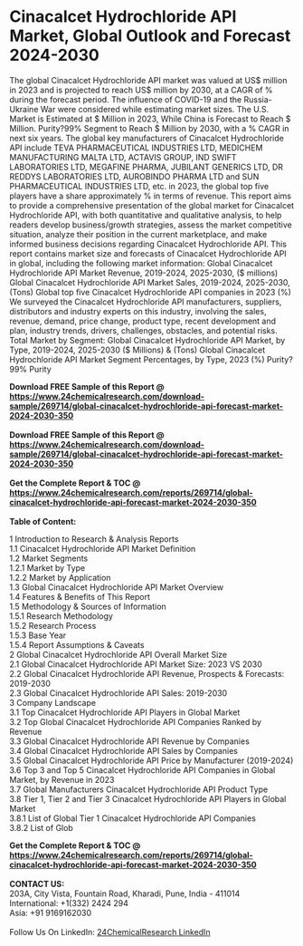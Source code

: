 <h1>Cinacalcet Hydrochloride API Market, Global Outlook and Forecast 2024-2030</h1><p>The global Cinacalcet Hydrochloride API market was valued at US$ million in 2023 and is projected to reach US$ million by 2030, at a CAGR of % during the forecast period. The influence of COVID-19 and the Russia-Ukraine War were considered while estimating market sizes.
The U.S. Market is Estimated at $ Million in 2023, While China is Forecast to Reach $ Million.
Purity?99% Segment to Reach $ Million by 2030, with a % CAGR in next six years.
The global key manufacturers of Cinacalcet Hydrochloride API include TEVA PHARMACEUTICAL INDUSTRIES LTD, MEDICHEM MANUFACTURING MALTA LTD, ACTAVIS GROUP, IND SWIFT LABORATORIES LTD, MEGAFINE PHARMA, JUBILANT GENERICS LTD, DR REDDYS LABORATORIES LTD, AUROBINDO PHARMA LTD and SUN PHARMACEUTICAL INDUSTRIES LTD, etc. in 2023, the global top five players have a share approximately % in terms of revenue.
This report aims to provide a comprehensive presentation of the global market for Cinacalcet Hydrochloride API, with both quantitative and qualitative analysis, to help readers develop business/growth strategies, assess the market competitive situation, analyze their position in the current marketplace, and make informed business decisions regarding Cinacalcet Hydrochloride API. This report contains market size and forecasts of Cinacalcet Hydrochloride API in global, including the following market information:
Global Cinacalcet Hydrochloride API Market Revenue, 2019-2024, 2025-2030, ($ millions)
Global Cinacalcet Hydrochloride API Market Sales, 2019-2024, 2025-2030, (Tons)
Global top five Cinacalcet Hydrochloride API companies in 2023 (%)
We surveyed the Cinacalcet Hydrochloride API manufacturers, suppliers, distributors and industry experts on this industry, involving the sales, revenue, demand, price change, product type, recent development and plan, industry trends, drivers, challenges, obstacles, and potential risks.
Total Market by Segment:
Global Cinacalcet Hydrochloride API Market, by Type, 2019-2024, 2025-2030 ($ Millions) &amp; (Tons)
Global Cinacalcet Hydrochloride API Market Segment Percentages, by Type, 2023 (%)
    Purity?99%
    Purity</p><div><b>Download FREE Sample of this Report @ 
            <a href="https://www.24chemicalresearch.com/download-sample/269714/global-cinacalcet-hydrochloride-api-forecast-market-2024-2030-350">
            https://www.24chemicalresearch.com/download-sample/269714/global-cinacalcet-hydrochloride-api-forecast-market-2024-2030-350</a></b></div><br><div><b>Download FREE Sample of this Report @ 
            <a href="https://www.24chemicalresearch.com/download-sample/269714/global-cinacalcet-hydrochloride-api-forecast-market-2024-2030-350">
            https://www.24chemicalresearch.com/download-sample/269714/global-cinacalcet-hydrochloride-api-forecast-market-2024-2030-350</a></b></div><br><div><b>Get the Complete Report & TOC @ 
            <a href="https://www.24chemicalresearch.com/reports/269714/global-cinacalcet-hydrochloride-api-forecast-market-2024-2030-350">
            https://www.24chemicalresearch.com/reports/269714/global-cinacalcet-hydrochloride-api-forecast-market-2024-2030-350</a></b></div><br>
            <b>Table of Content:</b><p>1 Introduction to Research & Analysis Reports<br />
    1.1 Cinacalcet Hydrochloride API Market Definition<br />
    1.2 Market Segments<br />
        1.2.1 Market by Type<br />
        1.2.2 Market by Application<br />
    1.3 Global Cinacalcet Hydrochloride API Market Overview<br />
    1.4 Features & Benefits of This Report<br />
    1.5 Methodology & Sources of Information<br />
        1.5.1 Research Methodology<br />
        1.5.2 Research Process<br />
        1.5.3 Base Year<br />
        1.5.4 Report Assumptions & Caveats<br />
2 Global Cinacalcet Hydrochloride API Overall Market Size<br />
    2.1 Global Cinacalcet Hydrochloride API Market Size: 2023 VS 2030<br />
    2.2 Global Cinacalcet Hydrochloride API Revenue, Prospects & Forecasts: 2019-2030<br />
    2.3 Global Cinacalcet Hydrochloride API Sales: 2019-2030<br />
3 Company Landscape<br />
    3.1 Top Cinacalcet Hydrochloride API Players in Global Market<br />
    3.2 Top Global Cinacalcet Hydrochloride API Companies Ranked by Revenue<br />
    3.3 Global Cinacalcet Hydrochloride API Revenue by Companies<br />
    3.4 Global Cinacalcet Hydrochloride API Sales by Companies<br />
    3.5 Global Cinacalcet Hydrochloride API Price by Manufacturer (2019-2024)<br />
    3.6 Top 3 and Top 5 Cinacalcet Hydrochloride API Companies in Global Market, by Revenue in 2023<br />
    3.7 Global Manufacturers Cinacalcet Hydrochloride API Product Type<br />
    3.8 Tier 1, Tier 2 and Tier 3 Cinacalcet Hydrochloride API Players in Global Market<br />
        3.8.1 List of Global Tier 1 Cinacalcet Hydrochloride API Companies<br />
        3.8.2 List of Glob</p><div><b>Get the Complete Report & TOC @ 
            <a href="https://www.24chemicalresearch.com/reports/269714/global-cinacalcet-hydrochloride-api-forecast-market-2024-2030-350">
            https://www.24chemicalresearch.com/reports/269714/global-cinacalcet-hydrochloride-api-forecast-market-2024-2030-350</a></b></div><br><b>CONTACT US:</b><br>
            203A, City Vista, Fountain Road, Kharadi, Pune, India - 411014<br>
            International: +1(332) 2424 294<br>
            Asia: +91 9169162030 <br><br>
            Follow Us On LinkedIn: <a href="https://www.linkedin.com/company/24chemicalresearch/">24ChemicalResearch LinkedIn</a>